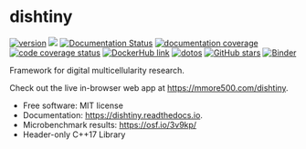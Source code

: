 
# dishtiny

[![version](https://img.shields.io/endpoint?url=https%3A%2F%2Fmmore500.github.io%2Fdishtiny%2Fmaster%2Fversion-badge.json)](https://github.com/mmore500/dishtiny/releases)
[![](https://img.shields.io/travis/mmore500/dishtiny.svg)](https://travis-ci.com/mmore500/dishtiny)
[![Documentation Status](https://readthedocs.org/projects/dishtiny/badge/?version=latest)](https://dishtiny.readthedocs.io/en/latest/?badge=latest)
[![documentation coverage](https://img.shields.io/endpoint?url=https%3A%2F%2Fmmore500.github.io%2Fdishtiny%2Fmaster%2Fdocumentation-coverage-badge.json)](https://dishtiny.readthedocs.io/en/latest/)
[![code coverage status](https://codecov.io/gh/mmore500/dishtiny/branch/master/graph/badge.svg)](https://codecov.io/gh/mmore500/dishtiny)
[![DockerHub link](https://img.shields.io/badge/DockerHub-Hosted-blue)](https://hub.docker.com/r/mmore500/dishtiny)
[![dotos](https://img.shields.io/endpoint?url=https%3A%2F%2Fmmore500.com%2Fdishtiny%2Fmaster%2Fdoto-badge.json)](https://github.com/mmore500/dishtiny/search?q=todo+OR+fixme&type=)
[![GitHub stars](https://img.shields.io/github/stars/mmore500/dishtiny.svg?style=flat-square&logo=github&label=Stars&logoColor=white)](https://github.com/mmore500/dishtiny)
[![Binder](https://mybinder.org/badge_logo.svg)](https://mybinder.org/v2/gh/mmore500/dishtiny/binder?filepath=binder%2Findex.ipynb)

Framework for digital multicellularity research.

Check out the live in-browser web app at <https://mmore500.com/dishtiny>.

-   Free software: MIT license
-   Documentation: <https://dishtiny.readthedocs.io>.
-   Microbenchmark results: <https://osf.io/3v9kp/>
-   Header-only C++17 Library

